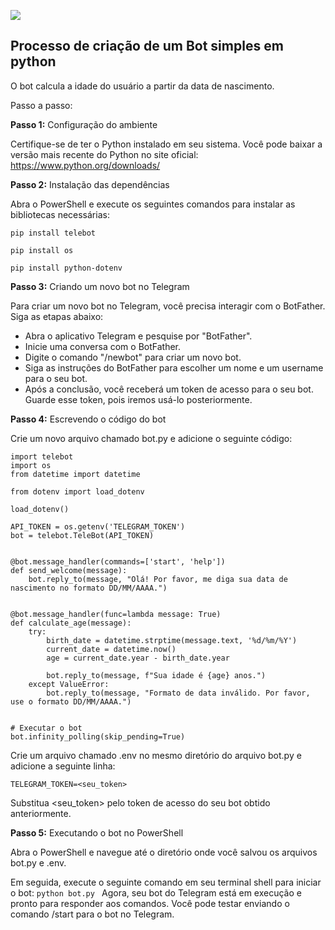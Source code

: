 ![](https://encrypted-tbn0.gstatic.com/images?q=tbn:ANd9GcTuRYAFVIZSDEs2kjEV5jg0LlIniQTFWLH2gw&usqp=CAU)

## Processo de criação de um Bot simples em python
O bot calcula a idade do usuário a partir da data de nascimento.

Passo a passo:

**Passo 1:** Configuração do ambiente

Certifique-se de ter o Python instalado em seu sistema. Você pode baixar a versão mais recente do Python no site oficial: https://www.python.org/downloads/

**Passo 2:** Instalação das dependências

Abra o PowerShell e execute os seguintes comandos para instalar as bibliotecas necessárias:

```
pip install telebot

pip install os

pip install python-dotenv
```
**Passo 3:** Criando um novo bot no Telegram

Para criar um novo bot no Telegram, você precisa interagir com o BotFather. Siga as etapas abaixo:

- Abra o aplicativo Telegram e pesquise por "BotFather".
- Inicie uma conversa com o BotFather.
- Digite o comando "/newbot" para criar um novo bot.
- Siga as instruções do BotFather para escolher um nome e um username para o seu bot.
- Após a conclusão, você receberá um token de acesso para o seu bot. Guarde esse token, pois iremos usá-lo posteriormente.

**Passo 4:** Escrevendo o código do bot

Crie um novo arquivo chamado bot.py e adicione o seguinte código:

```
import telebot
import os
from datetime import datetime

from dotenv import load_dotenv

load_dotenv()

API_TOKEN = os.getenv('TELEGRAM_TOKEN')
bot = telebot.TeleBot(API_TOKEN)


@bot.message_handler(commands=['start', 'help'])
def send_welcome(message):
    bot.reply_to(message, "Olá! Por favor, me diga sua data de nascimento no formato DD/MM/AAAA.")


@bot.message_handler(func=lambda message: True)
def calculate_age(message):
    try:
        birth_date = datetime.strptime(message.text, '%d/%m/%Y')
        current_date = datetime.now()
        age = current_date.year - birth_date.year

        bot.reply_to(message, f"Sua idade é {age} anos.")
    except ValueError:
        bot.reply_to(message, "Formato de data inválido. Por favor, use o formato DD/MM/AAAA.")


# Executar o bot
bot.infinity_polling(skip_pending=True)
```
Crie um arquivo chamado .env no mesmo diretório do arquivo bot.py e adicione a seguinte linha:

```
TELEGRAM_TOKEN=<seu_token>

```
Substitua <seu_token> pelo token de acesso do seu bot obtido anteriormente.

**Passo 5:** Executando o bot no PowerShell

Abra o PowerShell e navegue até o diretório onde você salvou os arquivos bot.py e .env.

Em seguida, execute o seguinte comando em seu terminal shell para iniciar o bot:
`python bot.py
`
Agora, seu bot do Telegram está em execução e pronto para responder aos comandos. Você pode testar enviando o comando /start para o bot no Telegram.
